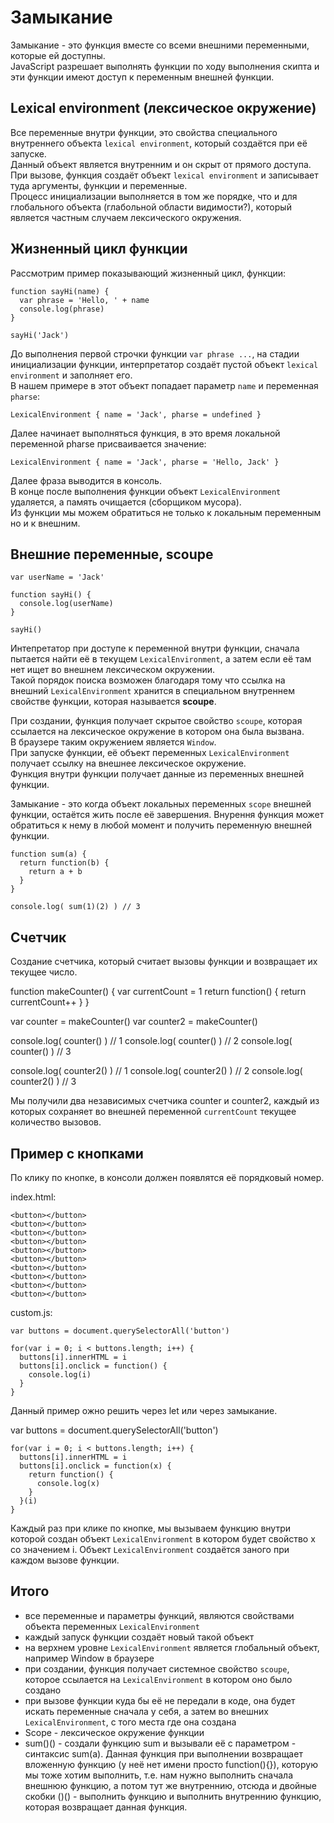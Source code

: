 # Замыкание
Замыкание - это функция вместе со всеми внешними переменными, которые ей доступны.  
JavaScript разрешает выполнять функции по ходу выполнения скипта и эти функции имеют доступ к переменным внешней функции.  

## Lexical environment (лексическое окружение)
Все переменные внутри функции, это свойства специального внутреннего объекта `lexical environment`, который создаётся при её запуске.  
Данный объект является внутренним и он скрыт от прямого доступа.  
При вызове, функция создаёт объект `lexical environment` и записывает туда аргументы, функции и переменные.  
Процесс инициализации выполняется в том же порядке, что и для глобального объекта (глабольной области видимости?), который является частным случаем лексического окружения.

## Жизненный цикл функции
Рассмотрим пример показывающий жизненный цикл, функции:

    function sayHi(name) {
      var phrase = 'Hello, ' + name
      console.log(phrase)
    }

    sayHi('Jack')

До выполнения первой строчки функции `var phrase ...`, на стадии инициализации функции, интерпретатор создаёт пустой объект `lexical environment` и заполняет его.  
В нашем примере в этот объект попадает параметр `name` и переменная `pharse`:

    LexicalEnvironment { name = 'Jack', pharse = undefined }

Далее начинает выполняться функция, в это время локальной переменной pharse присваивается значение:

    LexicalEnvironment { name = 'Jack', pharse = 'Hello, Jack' }

Далее фраза выводится в консоль.  
В конце после выполнения функции объект `LexicalEnvironment` удаляется, а память очищается (сборщиком мусора).  
Из функции мы можем обратиться не только к локальным переменным но и к внешним.  

## Внешние переменные, scoupe

    var userName = 'Jack'

    function sayHi() {
      console.log(userName)
    }

    sayHi()

Интепретатор при доступе к переменной внутри функции, сначала пытается найти её в текущем `LexicalEnvironment`, а затем если её там нет ищет во внешнем лексическом окружении.  
Такой порядок поиска возможен благодаря тому что ссылка на внешний `LexicalEnvironment` хранится в специальном внутреннем свойстве функции, которая называется **scoupe**.

При создании, функция получает скрытое свойство `scoupe`, которая ссылается на лексическое окружение в котором она была вызвана.  
В браузере таким окружением является `Window`.  
При запуске функции, её объект переменных `LexicalEnvironment` получает ссылку на внешнее лексическое окружение.  
Функция внутри функции получает данные из переменных внешней функции.  

Замыкание - это когда объект локальных переменных `scope` внешней функции, остаётся жить после её завершения. Внурення функция может обратиться к нему в любой момент и получить переменную внешней функции.

    function sum(a) {
      return function(b) {
        return a + b
      }
    }

    console.log( sum(1)(2) ) // 3

## Счетчик
Создание счетчика, который считает вызовы функции и возвращает их текущее число.

function makeCounter() {
  var currentCount = 1
  return function() {
    return currentCount++
  }
}

var counter = makeCounter()
var counter2 = makeCounter()

console.log( counter() ) // 1
console.log( counter() ) // 2
console.log( counter() ) // 3

console.log( counter2() ) // 1
console.log( counter2() ) // 2
console.log( counter2() ) // 3

Мы получили два независимых счетчика counter и counter2, каждый из которых сохраняет во внешней переменной `currentCount` текущее количество вызовов.

## Пример с кнопками
По клику по кнопке, в консоли должен появлятся её порядковый номер.

index.html:

    <button></button>
    <button></button>
    <button></button>
    <button></button>
    <button></button>
    <button></button>
    <button></button>
    <button></button>
    <button></button>
    <button></button>

custom.js:

    var buttons = document.querySelectorAll('button')

    for(var i = 0; i < buttons.length; i++) {
      buttons[i].innerHTML = i
      buttons[i].onclick = function() {
        console.log(i)
      }
    }

Данный пример ожно решить через let или через замыкание.

var buttons = document.querySelectorAll('button')

    for(var i = 0; i < buttons.length; i++) {
      buttons[i].innerHTML = i
      buttons[i].onclick = function(x) {
        return function() {
          console.log(x)
        }
      }(i)
    }

Каждый раз при клике по кнопке, мы вызываем функцию внутри которой создан объект `LexicalEnvironment` в котором будет свойство x со значением i. Объект `LexicalEnvironment` создаётся заного при каждом вызове функции.

## Итого
- все переменные и параметры функций, являются свойствами объекта переменных `LexicalEnvironment`
- каждый запуск функции создаёт новый такой объект
- на верхнем уровне `LexicalEnvironment` является глобальный объект, например Window в браузере
- при создании, функция получает системное свойство `scoupe`, которое ссылается на `LexicalEnvironment` в котором оно было создано
- при вызове функции куда бы её не передали в коде, она будет искать переменные сначала у себя, а затем во внешних `LexicalEnvironment`, с того места где она создана
- Scope - лексическое окружение функции
- sum()() - создали функцию sum и вызывали её с параметром - синтаксис sum(a). Данная функция при выполнении возвращает вложенную функцию (у неё нет имени просто function(){}), которую мы тоже хотим выполнить, т.е. нам нужно выполнить сначала внешнюю функцию, а потом тут же внутреннию, отсюда и двойные скобки ()() - выполнить функцию и выполнить внутреннию функцию, которая возвращает данная функция.

